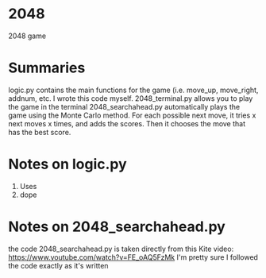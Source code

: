 # 2048
2048 game

# Summaries
logic.py contains the main functions for the game (i.e. move_up, move_right, addnum, etc.  I wrote this code myself.
2048_terminal.py allows you to play the game in the terminal
2048_searchahead.py automatically plays the game using the Monte Carlo method.  For each possible next move, it tries x next moves x times, and adds the scores.  Then it chooses the move that has the best score.

# Notes on logic.py
1. Uses
2. dope

# Notes on 2048_searchahead.py
the code 2048_searchahead.py is taken directly from this Kite video: https://www.youtube.com/watch?v=FE_oAQ5FzMk
I'm pretty sure I followed the code exactly as it's written 
